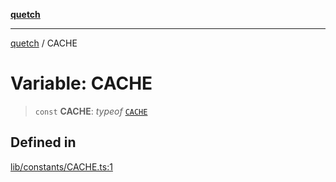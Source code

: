 [**quetch**](../README.md)

***

[quetch](../README.md) / CACHE

# Variable: CACHE

> `const` **CACHE**: *typeof* [`CACHE`](CACHE.md)

## Defined in

[lib/constants/CACHE.ts:1](https://github.com/nevoland/quetch/blob/6249acbaaaaaeed54f7d39c2e784b6176249eef9/lib/constants/CACHE.ts#L1)
